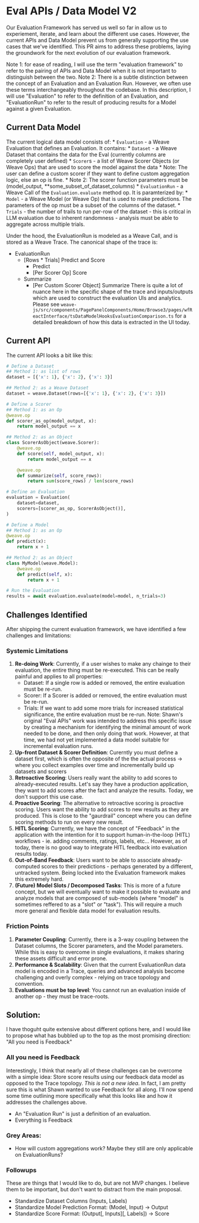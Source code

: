 # Eval APIs / Data Model V2

Our Evaluation Framework has served us well so far in allow us to experiement, iterate, and learn about the different use cases.
However, the current APIs and Data Model prevent us from generally supporting the use cases that we've identified.
This PR aims to address these problems, laying the groundwork for the next evolution of our evaluation framework.

Note 1: for ease of reading, I will use the term "evaluation framework" to refer to the pairing of APIs and Data Model when it is not important to distinguish between the two.
Note 2: There is a subtle distinction between the concept of an Evaluation and an Evaluation Run. However, we often use these terms interchangeably throughout the codebase. In this description, I will use "Evaluation" to refer to the definition of an Evaluation, and "EvaluationRun" to refer to the result of producing results for a Model against a given Evaluation.

## Current Data Model

The current logical data model consists of:
    * `Evaluation` - a Weave Evaluation that defines an Evaluation. It contains:
        * `Dataset` - a Weave Dataset that contains the data for the Eval (currently columns are completely user defined)
        * `Scorer`s - a list of Weave Scorer Objects (or Weave Ops) that are used to score the model against the data
            * Note: The user can define a custom scorer if they want to define custom aggregation logic, else an op is fine.
            * Note 2: The scorer function parameters must be (model_output, **some_subset_of_dataset_columns)
    * `EvaluationRun` - a Weave Call of the `Evaluation.evaluate` method op. It is paramterized by:
        * `Model` - a Weave Model (or Weave Op) that is used to make predictions. The parameters of the op must be a subset of the columns of the dataset.
        * `Trials` - the number of trails to run per-row of the dataset - this is critical in LLM evaluation due to inherent randomness - analysis must be able to aggregate across multiple trials.

Under the hood, the EvaluationRun is modeled as a Weave Call, and is stored as a Weave Trace. The canonical shape of the trace is:
* EvaluationRun
    * [Rows * Trials] Predict and Score
        * Predict
        * [Per Scorer Op] Score
    * Summarize
        * [Per Custom Scorer Object] Summarize
There is quite a lot of nuance here in the specific shape of the trace and inputs/outputs which are used to construct the evaluation UIs and analytics. Please see `weave-js/src/components/PagePanelComponents/Home/Browse3/pages/wfReactInterface/tsDataModelHooksEvaluationComparison.ts` for a detailed breakdown of how this data is extracted in the UI today.

## Current API

The current API looks a bit like this:

```python
# Define a Dataset
## Method 1: as list of rows
dataset = [{'x': 1}, {'x': 2}, {'x': 3}]

## Method 2: as a Weave Dataset
dataset = weave.Dataset(rows=[{'x': 1}, {'x': 2}, {'x': 3}])

# Define a Scorer
## Method 1: as an Op
@weave.op
def scorer_as_op(model_output, x):
    return model_output == x

## Method 2: as an Object
class ScorerAsObject(weave.Scorer):
    @weave.op
    def score(self, model_output, x):
        return model_output == x

    @weave.op
    def summarize(self, score_rows):
        return sum(score_rows) / len(score_rows)

# Define an Evaluation
evaluation = Evaluation(
    dataset=dataset,
    scorers=[scorer_as_op, ScorerAsObject()],
)

# Define a Model
## Method 1: as an Op
@weave.op
def predict(x):
    return x + 1

## Method 2: as an Object
class MyModel(weave.Model):
    @weave.op
    def predict(self, x):
        return x + 1

# Run the Evaluation
results = await evaluation.evaluate(model=model, n_trials=3)
```


## Challenges Identified

After shipping the current evaluation framework, we have identified a few challenges and limitations:

### Systemic Limitations
1. **Re-doing Work**: Currently, if a user wishes to make any chainge to their evaluation, the entire thing must be re-executed. This can be really painful and applies to all properties:
    * Dataset: If a single row is added or removed, the entire evaluation must be re-run.
    * Scorer: If a Scorer is added or removed, the entire evaluation must be re-run.
    * Trials: If we want to add some more trials for increased statistical significance, the entire evaluation must be re-run.
    Note: Shawn's original "Eval APIs" work was intended to address this specific issue by creating a mechanism for identifying the minimal amount of work needed to be done, and then only doing that work. However, at that time, we had not yet implemented a data model suitable for incremental evaluation runs.
2. **Up-front Dataset & Scorer Definition**: Curerntly you must define a dataset first, which is often the opposite of the the actual process -> where you collect examples over time and incrementally build up datasets and scorers
2. **Retroactive Scoring**: Users really want the ability to add scores to already-executed results. Let's say they have a production application, they want to add scores after the fact and analyze the results. Today, we don't support this use case.
3. **Proactive Scoring**: The alternative to retroactive scoring is proactive scoring. Users want the ability to add scores to new results as they are produced. This is close to the "gaurdrail" concept where you can define scoring methods to run on every new result.
4. **HITL Scoring**: Currently, we have the concept of "Feedback" in the application with the intention for it to support human-in-the-loop (HITL) workflows - ie. adding comments, ratings, labels, etc... However, as of today, there is no good way to integrate HITL feedback into evaluation results today.
5. **Out-of-Band Feedback**: Users want to be able to associate already-computed scores to their predictions - perhaps generated by a different, untracked system. Being locked into the Evaluation framework makes this extremely hard.
6. **(Future) Model Slots / Decomposed Tasks**: This is more of a future concept, but we will eventually want to make it possible to evaluate and analyze models that are composed of sub-models (where "model" is sometimes reffered to as a "slot" or "task"). This will require a much more general and flexible data model for evaluation results.

### Friction Points
1. **Parameter Coupling**: Currently, there is a 3-way coupling between the Dataset columns, the Scorer parameters, and the Model parameters. While this is easy to overcome in single evaluations, it makes sharing these assets difficult and error prone.
2. **Performance & Scalability**: Given that the current EvaluationRun data model is encoded in a Trace, queries and advanced analysis become challenging and overly complex - relying on trace topology and convention.
3. **Evaluations must be top level**: You cannot run an evaluation inside of another op - they must be trace-roots.


## Solution:
I have thoguht quite extensive about different options here, and I would like to propose what has bubbled up to the top as the most promising direction: "All you need is Feedback"

### All you need is Feedback

Interestingly, I think that nearly all of these challenges can be overcome with a simple idea: Store score results using our feedback data model as opposed to the Trace topology. _This is not a new idea_. In fact, I am pretty sure this is what Shawn wanted to use Feedback for all along. I'll now spend some time outlining more specifically what this looks like and how it addresses the challenges above.


* An "Evaluation Run" is just a definition of an evaluation.
* Everything is Feedback

### Grey Areas:
* How will custom aggregations work? Maybe they still are only applicable on EvaluationRuns?

### Followups
These are things that I would like to do, but are not MVP changes. I believe them to be important, but don't want to distract from the main proposal.
* Standardize Dataset Columns (Inputs, Labels)
* Standardize Model Prediction Format: (Model, Input) -> Output
* Standardize Score Format: (Output[, Inputs][, Labels]) -> Score




